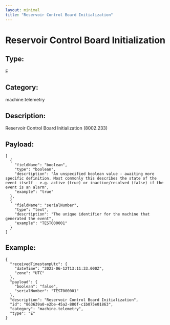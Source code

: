 ```yaml
---
layout: minimal
title: "Reservoir Control Board Initialization"
---
```


# Reservoir Control Board Initialization

## Type:

E

## Category:

machine.telemetry

## Description: 

Reservoir Control Board Initialization (8002.233)

## Payload:

```
[
  {
    "fieldName": "boolean",
    "type": "boolean",
    "descrtiption": "An unspecified boolean value - awaiting more specific definition. Most commonly this describes the state of the event itself - e.g. active (true) or inactive/resolved (false) if the event is an alarm",
    "example": "true"
  },
  {
    "fieldName": "serialNumber",
    "type": "text",
    "descrtiption": "The unique identifier for the machine that generated the event",
    "example": "TEST000001"
  }
]
```

## Example:

```
{
  "receivedTimestampUtc": {
    "dateTime": "2023-06-12T13:11:33.000Z",
    "zone": "UTC"
  },
  "payload": {
    "boolean": "false",
    "serialNumber": "TEST000001"
  },
  "description": "Reservoir Control Board Initialization",
  "id": "863639a0-e2be-45a2-880f-c1b075e01863",
  "category": "machine.telemetry",
  "type": "E"
}
```
